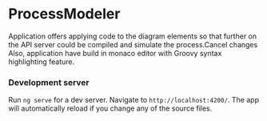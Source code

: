 # ProcessModeler

Application offers applying code to the diagram elements so that further on the API server could be compiled and simulate the process.Cancel changes
Also, application have build in monaco editor with Groovy syntax highlighting feature.

### Development server

Run `ng serve` for a dev server. Navigate to `http://localhost:4200/`. The app will automatically reload if you change any of the source files.



